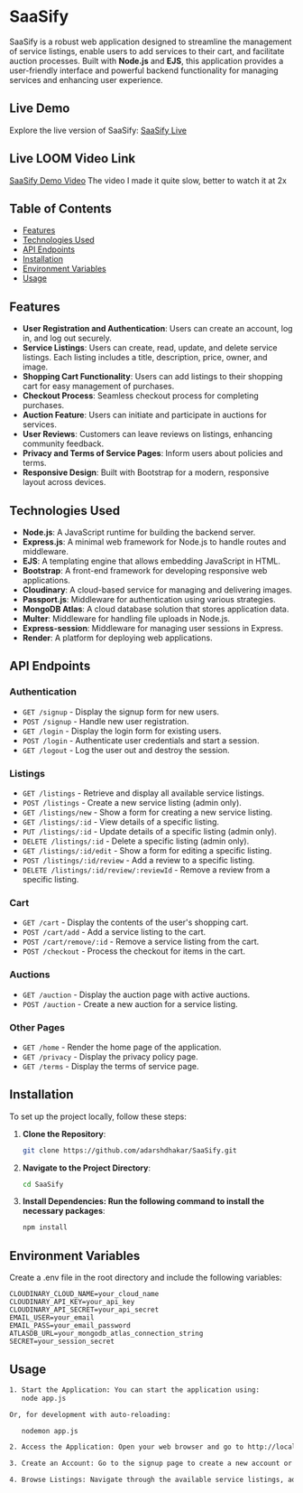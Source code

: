 # SaaSify

SaaSify is a robust web application designed to streamline the management of service listings, enable users to add services to their cart, and facilitate auction processes. Built with **Node.js** and **EJS**, this application provides a user-friendly interface and powerful backend functionality for managing services and enhancing user experience.

## Live Demo

Explore the live version of SaaSify: [SaaSify Live](https://saasify-qndl.onrender.com/home)

## Live LOOM Video Link

[SaaSify Demo Video](https://www.loom.com/share/21ffbf421afa4a55ab194db9817690cf?sid=46796621-19cc-494c-94ff-9fe1fdb85161)
The video I made it quite slow, better to watch it at 2x

## Table of Contents

- [Features](#features)
- [Technologies Used](#technologies-used)
- [API Endpoints](#api-endpoints)
- [Installation](#installation)
- [Environment Variables](#environment-variables)
- [Usage](#usage)

## Features

- **User Registration and Authentication**: Users can create an account, log in, and log out securely.
- **Service Listings**: Users can create, read, update, and delete service listings. Each listing includes a title, description, price, owner, and image.
- **Shopping Cart Functionality**: Users can add listings to their shopping cart for easy management of purchases.
- **Checkout Process**: Seamless checkout process for completing purchases.
- **Auction Feature**: Users can initiate and participate in auctions for services.
- **User Reviews**: Customers can leave reviews on listings, enhancing community feedback.
- **Privacy and Terms of Service Pages**: Inform users about policies and terms.
- **Responsive Design**: Built with Bootstrap for a modern, responsive layout across devices.

## Technologies Used

- **Node.js**: A JavaScript runtime for building the backend server.
- **Express.js**: A minimal web framework for Node.js to handle routes and middleware.
- **EJS**: A templating engine that allows embedding JavaScript in HTML.
- **Bootstrap**: A front-end framework for developing responsive web applications.
- **Cloudinary**: A cloud-based service for managing and delivering images.
- **Passport.js**: Middleware for authentication using various strategies.
- **MongoDB Atlas**: A cloud database solution that stores application data.
- **Multer**: Middleware for handling file uploads in Node.js.
- **Express-session**: Middleware for managing user sessions in Express.
- **Render**: A platform for deploying web applications.

## API Endpoints

### Authentication
- `GET /signup` - Display the signup form for new users.
- `POST /signup` - Handle new user registration.
- `GET /login` - Display the login form for existing users.
- `POST /login` - Authenticate user credentials and start a session.
- `GET /logout` - Log the user out and destroy the session.

### Listings
- `GET /listings` - Retrieve and display all available service listings.
- `POST /listings` - Create a new service listing (admin only).
- `GET /listings/new` - Show a form for creating a new service listing.
- `GET /listings/:id` - View details of a specific listing.
- `PUT /listings/:id` - Update details of a specific listing (admin only).
- `DELETE /listings/:id` - Delete a specific listing (admin only).
- `GET /listings/:id/edit` - Show a form for editing a specific listing.
- `POST /listings/:id/review` - Add a review to a specific listing.
- `DELETE /listings/:id/review/:reviewId` - Remove a review from a specific listing.

### Cart
- `GET /cart` - Display the contents of the user's shopping cart.
- `POST /cart/add` - Add a service listing to the cart.
- `POST /cart/remove/:id` - Remove a service listing from the cart.
- `POST /checkout` - Process the checkout for items in the cart.

### Auctions
- `GET /auction` - Display the auction page with active auctions.
- `POST /auction` - Create a new auction for a service listing.

### Other Pages
- `GET /home` - Render the home page of the application.
- `GET /privacy` - Display the privacy policy page.
- `GET /terms` - Display the terms of service page.

## Installation

To set up the project locally, follow these steps:

1. **Clone the Repository**:
   ```bash
   git clone https://github.com/adarshdhakar/SaaSify.git

2. **Navigate to the Project Directory**:

   ```bash
   cd SaaSify

3. **Install Dependencies: Run the following command to install the necessary packages**:

   ```bash
   npm install

## Environment Variables

Create a .env file in the root directory and include the following variables:

    CLOUDINARY_CLOUD_NAME=your_cloud_name
    CLOUDINARY_API_KEY=your_api_key
    CLOUDINARY_API_SECRET=your_api_secret
    EMAIL_USER=your_email
    EMAIL_PASS=your_email_password
    ATLASDB_URL=your_mongodb_atlas_connection_string
    SECRET=your_session_secret

## Usage
```bash
1. Start the Application: You can start the application using:
   node app.js

Or, for development with auto-reloading:

   nodemon app.js

2. Access the Application: Open your web browser and go to http://localhost:3000 (or the specified port) to access the application.

3. Create an Account: Go to the signup page to create a new account or log in if you already have one.

4. Browse Listings: Navigate through the available service listings, add items to your cart, and proceed to checkout.
